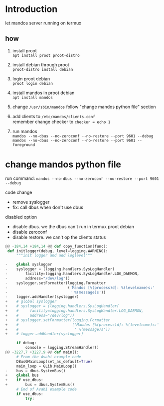# Introduction

let mandos server running on termux

## how

1. install proot  
   `apt install proot proot-distro`

1. install debian through proot  
   `proot-distro install debian`

1. login proot debian  
   `proot login debian`

1. install mandos in proot debian  
   `apt install mandos`

1. change `/usr/sbin/mandos` follow "change mandos python file" section

1. add clients to `/etc/mandos/clients.conf`  
   remember change checker to `checker = echo 1`

1. run mandos  
   `mandos --no-dbus --no-zeroconf --no-restore --port 9601 --debug`  
   `mandos --no-dbus --no-zeroconf --no-restore --port 9601 --foreground`

# change mandos python file

run command: `mandos --no-dbus --no-zeroconf --no-restore --port 9601 --debug`

code change
- remove syslogger
- fix: call dbus when don't use dbus

disabled option
- disable dbus. we the dbus can't run in termux proot debian 
- disable zeroconf
- disable restore. we can't op the clients status

```python
@@ -184,14 +184,14 @@ def copy_function(func):
 def initlogger(debug, level=logging.WARNING):
     """init logger and add loglevel"""

-    global syslogger
-    syslogger = (logging.handlers.SysLogHandler(
-        facility=logging.handlers.SysLogHandler.LOG_DAEMON,
-        address="/dev/log"))
-    syslogger.setFormatter(logging.Formatter
-                           ('Mandos [%(process)d]: %(levelname)s:'
-                            ' %(message)s'))
-    logger.addHandler(syslogger)
+    # global syslogger
+    # syslogger = (logging.handlers.SysLogHandler(
+    #     facility=logging.handlers.SysLogHandler.LOG_DAEMON,
+    #     address="/dev/log"))
+    # syslogger.setFormatter(logging.Formatter
+    #                        ('Mandos [%(process)d]: %(levelname)s:'
+    #                         ' %(message)s'))
+    # logger.addHandler(syslogger)

     if debug:
         console = logging.StreamHandler()
@@ -3227,7 +3227,9 @@ def main():
     # From the Avahi example code
     DBusGMainLoop(set_as_default=True)
     main_loop = GLib.MainLoop()
-    bus = dbus.SystemBus()
+    global bus
+    if use_dbus:
+        bus = dbus.SystemBus()
     # End of Avahi example code
     if use_dbus:
         try:
```
